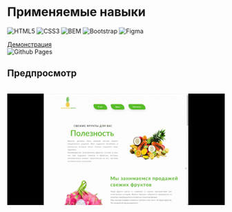 # Применяемые навыки
![HTML5](https://img.shields.io/badge/html5-%23E34F26.svg?style=for-the-badge&logo=html5&logoColor=white)
![CSS3](https://img.shields.io/badge/css3-%231572B6.svg?style=for-the-badge&logo=css3&logoColor=white)
![BEM](https://img.shields.io/static/v1?style=for-the-badge&message=BEM&color=000000&logo=BEM&logoColor=FFFFFF&label=)
![Bootstrap](https://img.shields.io/badge/bootstrap-%238511FA.svg?style=for-the-badge&logo=bootstrap&logoColor=white)
![Figma](https://img.shields.io/badge/figma-%23F24E1E.svg?style=for-the-badge&logo=figma&logoColor=white)

[Демонстрация](https://dvin-programmer.github.io/practice-ExoticFruits/)
<br>![Github Pages](https://img.shields.io/badge/github%20pages-121013?style=for-the-badge&logo=github&logoColor=white)

## Предпросмотр
<br>![gif](./img/ExoticFruits.gif)
